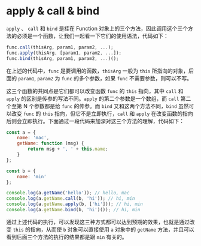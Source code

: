 # apply & call & bind

`apply` 、 `call` 和 `bind` 是挂在 Function 对象上的三个方法，因此调用这个三个方法的必须是一个函数，让我们一起看一下它们的使用语法，代码如下：

```javascript
func.call(thisArg, param1, param2, ...);
func.apply(thisArg, [param1, param2, ...]);
func.bind(thisArg, param1, param2, ...)();
```

在上述的代码中，`func` 是要调用的函数，`thisArg` 一般为 `this` 所指向的对象，后面的 `param1`, `param2` 为 `func` 的多个参数，如果 `func` 不需要参数，则可以不写。

这三个函数的共同点是它们都可以改变函数 `func` 的 `this` 指向，其中 `call` 和 `apply` 的区别是传参的写法不同。`apply` 的第二个参数是一个数组，而 `call` 第二个至第 N 个参数都是给 `func` 的传参。而 `bind` 又和这两个方法不同，`bind` 虽然可以改变 `func` 的 `this` 指向，但它不是立即执行，`call` 和 `apply` 在改变函数的指向后则会立即执行。下面通过一段代码来加深对这三个方法的理解，代码如下：

```javascript
const a = {
    name: 'mac',
    getName: function (msg) {
        return msg + ', ' + this.name;
    }
};

const b = {
    name: 'min'
};

console.log(a.getName('hello')); // hello, mac
console.log(a.getName.call(b, 'hi')); // hi, min
console.log(a.getName.apply(b, ['hi'])); // hi, min
console.log(a.getName.bind(b, 'hi')()); // hi, min
```

通过上述代码的执行，可以发现这三种方式都可以达到预期的效果，也就是通过改变 `this` 的指向，从而使 `b` 对象可以直接使用 `a` 对象中的 `getName` 方法，并且可以看到后面三个方法的执行的结果都是跟 `min` 有关的。